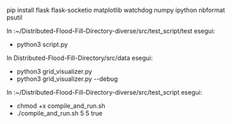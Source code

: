 pip install flask flask-socketio matplotlib watchdog numpy ipython nbformat psutil

In :~/Distributed-Flood-Fill-Directory-diverse/src/test_script/test esegui:
- python3 script.py

In Distributed-Flood-Fill-Directory/src/data esegui:
- python3 grid_visualizer.py 
- python3 grid_visualizer.py --debug

In :~/Distributed-Flood-Fill-Directory-diverse/src/test_script esegui:
- chmod +x compile_and_run.sh
- ./compile_and_run.sh 5 5 true
